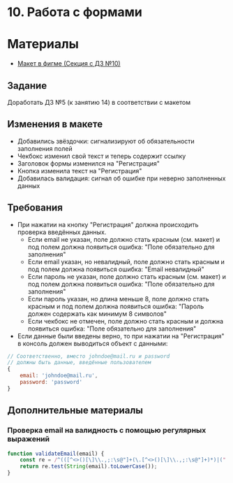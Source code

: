 # 10. Работа с формами

# Материалы

* [Макет в фигме (Секция с ДЗ №10)](https://www.figma.com/file/5S2nS3TX5tUIY9bzYIhIFm/Form-Style-%2F-Media-Queries?node-id=0%3A1)

## Задание
Доработать ДЗ №5 (к занятию 14) в соответствии с макетом

## Изменения в макете
* Добавились звёздочки: сигнализируют об обязательности заполнения полей
* Чекбокс изменил свой текст и теперь содержит ссылку
* Заголовок формы изменился на "Регистрация"
* Кнопка изменила текст на "Регистрация"
* Добавилась валидация: сигнал об ошибке при неверно заполненных данных

## Требования
* При нажатии на кнопку "Регистрация" должна происходить проверка введённых данных.
    * Если email не указан, поле должно стать красным (см. макет) и под полем должна появиться ошибка: "Поле обязательно для заполнения"
    * Если email указан, но невалидный, поле должно стать красным и под полем должна появиться ошибка: "Email невалидный"
    * Если пароль не указан, поле должно стать красным (см. макет) и под полем должна появиться ошибка: "Поле обязательно для заполнения"
    * Если пароль указан, но длина меньше 8, поле должно стать красным и под полем должна появиться ошибка: "Пароль должен содержать как минимум 8 символов"
    * Если чекбокс не отмечен, поле должно стать красным и должна появиться ошибка: "Поле обязательно для заполнения"
* Если данные были введены верно, то при нажатии на "Регистрация" в консоль должен выводиться объект с данными:
```js
// Соответственно, вместо johndoe@mail.ru и password
// должны быть данные, введённые пользователем
{
    email: 'johndoe@mail.ru',
    password: 'password'        
}
```

## Дополнительные материалы
### Проверка email на валидность с помощью регулярных выражений
```js
function validateEmail(email) {
    const re = /^(([^<>()[\]\\.,;:\s@"]+(\.[^<>()[\]\\.,;:\s@"]+)*)|(".+"))@((\[[0-9]{1,3}\.[0-9]{1,3}\.[0-9]{1,3}\.[0-9]{1,3}\])|(([a-zA-Z\-0-9]+\.)+[a-zA-Z]{2,}))$/;
    return re.test(String(email).toLowerCase());
}
```
